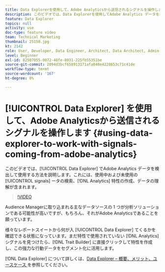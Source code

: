 ```yaml
---
title: Data Explorerを使用して、Adobe Analyticsから送信されるシグナルを操作します
description: このビデオでは、Data Explorerを使用してAdobe Analytics データを検出および使用する方法を説明します。これには、使用中および未使用のシグナルの検索、Analytics 特性の作成、データの理解が含まれます。
feature: Data Explorer
topics: null
activity: use
doc-type: feature video
team: Technical Marketing
thumbnail: 25150.jpg
kt: 2142
role: User, Developer, Data Engineer, Architect, Data Architect, Admin, Leader
level: Beginner
exl-id: 82507055-0072-48fe-8031-225fb55351be
source-git-commit: 2094d3bcf658913171afa848e4228653c71c41de
workflow-type: tm+mt
source-wordcount: '167'
ht-degree: 0%

---
```


# [!UICONTROL Data Explorer] を使用して、Adobe Analyticsから送信されるシグナルを操作します {#using-data-explorer-to-work-with-signals-coming-from-adobe-analytics}

このビデオでは、[!UICONTROL Data Explorer] でAdobe Analytics データを検出して使用する方法を説明します。これには、使用中および未使用の [!UICONTROL signals] ータの検索、[!DNL Analytics] 特性の作成、データの理解が含まれます。

>[!VIDEO](https://video.tv.adobe.com/v/25150/?quality=12)

Audience Managerに取り込まれる主なデータソースの 1 つが分析ソリューションである可能性が高いですが、もちろん、それがAdobe Analyticsであることを願っています。

様々なレポートスイートから何が入 [!UICONTROL Data Explorer] てくるかを確認できる状態になっています。まだ特性で使用されていない [!DNL Analytics] シグナルを見つけたら、[!DNL Trait Builder] に直接クリックして特性を作成し、この強力な行動データをセグメント化に活用します。

[!DNL Data Explorer] について詳しくは、[Data Explorer – 概要、メリット、ユースケース ](https://experienceleague.adobe.com/docs/audience-manager/user-guide/features/data-explorer/data-explorer-overview.html?lang=en) を参照してください。
